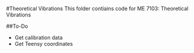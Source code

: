 #Theoretical Vibrations
This folder contiains code for ME 7103: Theoretical Vibrations

##To-Do
* Get calibration data
* Get Teensy coordinates